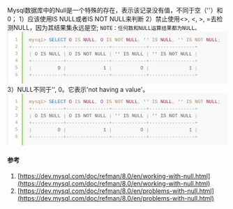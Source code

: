 <!-- date: 2020.09.30 11:46 -->

Mysql数据库中的Null是一个特殊的存在，表示该记录没有值，不同于空（''）和0；
1）应该使用IS NULL或者IS NOT NULL来判断
2）禁止使用<>, <, >, =去检测NULL，因为其结果集永远是空;
`NOTE：任何数和NULL运算结果都为NULL。`
<img src="pic/1240-20210115030829307.png" title="" alt="image.png" data-align="center">3）NULL不同于'', 0。它表示'not having a value'。
<img src="pic/1240-20210115030829307-0651309.png" title="" alt="image.png" data-align="center">

#### 参考

1. [https://dev.mysql.com/doc/refman/8.0/en/working-with-null.html](https://dev.mysql.com/doc/refman/8.0/en/working-with-null.html)
2. [https://dev.mysql.com/doc/refman/8.0/en/problems-with-null.html](https://dev.mysql.com/doc/refman/8.0/en/problems-with-null.html)